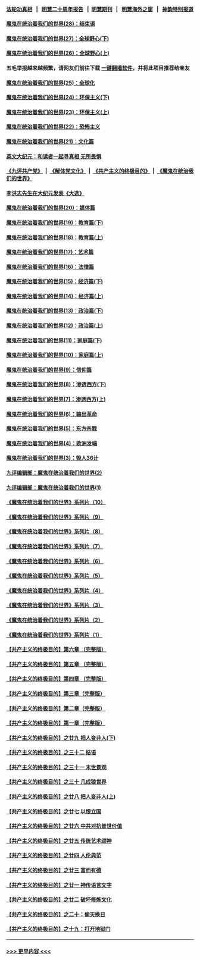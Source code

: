 #### [法轮功真相](https://github.com/gfw-breaker/truth/blob/master/README.md?t=0) &nbsp;&nbsp;|&nbsp;&nbsp; [明慧二十周年报告](https://github.com/gfw-breaker/mh-reports/blob/master/README.md?t=0) &nbsp;&nbsp;|&nbsp;&nbsp;[明慧期刊](https://github.com/gfw-breaker/mh-qikan) &nbsp;&nbsp;|&nbsp;&nbsp; [明慧海外之窗](https://github.com/gfw-breaker/mh-news/blob/master/README.md?t=0) &nbsp;&nbsp;|&nbsp;&nbsp; [神韵特别报道](https://github.com/gfw-breaker/mh-news/blob/master/shenyun.md?t=0)
#### [魔鬼在统治着我们的世界(28)：结束语](../pages/nsc422/n10936246.md?t=07201301) 
#### [魔鬼在统治着我们的世界(27)：全球野心(下)](../pages/nsc422/n10928319.md?t=07201301) 
#### [魔鬼在统治着我们的世界(26)：全球野心(上)](../pages/nsc422/n10900318.md?t=07201301) 
#### 五毛举报越来越频繁，请网友们前往下载 [一键翻墙软件](https://github.com/gfw-breaker/ssr-accounts)，并将此项目推荐给亲友
#### [魔鬼在统治着我们的世界(25)：全球化](../pages/nsc422/n10788205.md?t=07201301) 
#### [魔鬼在统治着我们的世界(24)：环保主义(下)](../pages/nsc422/n10695307.md?t=07201301) 
#### [魔鬼在统治着我们的世界(23)：环保主义(上)](../pages/nsc422/n10688613.md?t=07201301) 
#### [魔鬼在统治着我们的世界(22)：恐怖主义](../pages/nsc422/n10614727.md?t=07201301) 
#### [魔鬼在统治着我们的世界(21)：文化篇](../pages/nsc422/n10597706.md?t=07201301) 
#### [英文大纪元：和读者一起寻真相 无所畏惧](../pages/nsc422/n12542027.md?t=07201301) 
#### [《九评共产党》](https://github.com/begood0513/9ping.md/blob/master/README.md) &nbsp;|&nbsp; [《解体党文化》](../../../../jtdwh.md/blob/master/README.md)  &nbsp;|&nbsp; [《共产主义的终极目的》](../../../../gczydzjmd.md/blob/master/README.md) &nbsp;|&nbsp; [《魔鬼在统治我们的世界》](../../../../mgztzwmdsj.md/blob/master/README.md) 
#### [李洪志先生在大纪元发表《大选》](../pages/nsc422/n12534746.md?t=07201301) 
#### [魔鬼在统治着我们的世界(20)：媒体篇](../pages/nsc422/n10586579.md?t=07201301) 
#### [魔鬼在统治着我们的世界(19)：教育篇(下)](../pages/nsc422/n10564808.md?t=07201301) 
#### [魔鬼在统治着我们的世界(18)：教育篇(上)](../pages/nsc422/n10526970.md?t=07201301) 
#### [魔鬼在统治着我们的世界(17)：艺术篇](../pages/nsc422/n10499093.md?t=07201301) 
#### [魔鬼在统治着我们的世界(16)：法律篇](../pages/nsc422/n10485969.md?t=07201301) 
#### [魔鬼在统治着我们的世界(15)：经济篇(下)](../pages/nsc422/n10469975.md?t=07201301) 
#### [魔鬼在统治着我们的世界(14)：经济篇(上)](../pages/nsc422/n10457370.md?t=07201301) 
#### [魔鬼在统治着我们的世界(13)：政治篇(下)](../pages/nsc422/n10448270.md?t=07201301) 
#### [魔鬼在统治着我们的世界(12)：政治篇(上)](../pages/nsc422/n10444576.md?t=07201301) 
#### [魔鬼在统治着我们的世界(11)：家庭篇(下)](../pages/nsc422/n10440961.md?t=07201301) 
#### [魔鬼在统治着我们的世界(10)：家庭篇(上)](../pages/nsc422/n10435448.md?t=07201301) 
#### [魔鬼在统治着我们的世界(9)：信仰篇](../pages/nsc422/n10432159.md?t=07201301) 
#### [魔鬼在统治着我们的世界(8)：渗透西方(下)](../pages/nsc422/n10429603.md?t=07201301) 
#### [魔鬼在统治着我们的世界(7)：渗透西方(上)](../pages/nsc422/n10426013.md?t=07201301) 
#### [魔鬼在统治着我们的世界(6)：输出革命](../pages/nsc422/n10421536.md?t=07201301) 
#### [魔鬼在统治着我们的世界(5)：东方杀戮](../pages/nsc422/n10417707.md?t=07201301) 
#### [魔鬼在统治着我们的世界(4)：欧洲发端](../pages/nsc422/n10414890.md?t=07201301) 
#### [魔鬼在统治着我们的世界(3)：毁人36计](../pages/nsc422/n10411583.md?t=07201301) 
#### [九评编辑部：魔鬼在统治着我们的世界(2)](../pages/nsc422/n10410036.md?t=07201301) 
#### [九评编辑部：魔鬼在统治着我们的世界(1)](../pages/nsc422/n10406825.md?t=07201301) 
#### [《魔鬼在统治着我们的世界》系列片（10）](../pages/nsc422/n12292670.md?t=07201301) 
#### [《魔鬼在统治着我们的世界》系列片（9）](../pages/nsc422/n12290859.md?t=07201301) 
#### [《魔鬼在统治着我们的世界》系列片（8）](../pages/nsc422/n12287445.md?t=07201301) 
#### [《魔鬼在统治着我们的世界》系列片（7）](../pages/nsc422/n12283425.md?t=07201301) 
#### [《魔鬼在统治着我们的世界》系列片（6）](../pages/nsc422/n12282314.md?t=07201301) 
#### [《魔鬼在统治着我们的世界》系列片（5）](../pages/nsc422/n12281419.md?t=07201301) 
#### [《魔鬼在统治着我们的世界》系列片（4）](../pages/nsc422/n12274024.md?t=07201301) 
#### [《魔鬼在统治着我们的世界》系列片（3）](../pages/nsc422/n12271322.md?t=07201301) 
#### [《魔鬼在统治着我们的世界》系列片（2）](../pages/nsc422/n12269049.md?t=07201301) 
#### [《魔鬼在统治着我们的世界》系列片（1）](../pages/nsc422/n12267575.md?t=07201301) 
#### [【共产主义的终极目的】第六章 （完整版）](../pages/nsc422/n11428913.md?t=07201301) 
#### [【共产主义的终极目的】第五章 （完整版）](../pages/nsc422/n11428912.md?t=07201301) 
#### [【共产主义的终极目的】第四章 （完整版）](../pages/nsc422/n11428907.md?t=07201301) 
#### [【共产主义的终极目的】第三章（完整版）](../pages/nsc422/n11428848.md?t=07201301) 
#### [【共产主义的终极目的】第二章（完整版）](../pages/nsc422/n11428831.md?t=07201301) 
#### [【共产主义的终极目的】第一章（完整版）](../pages/nsc422/n11417651.md?t=07201301) 
#### [【共产主义的终极目的】之廿九 把人变非人(下)](../pages/nsc422/n11344140.md?t=07201301) 
#### [【共产主义的终极目的】之三十二 结语](../pages/nsc422/n11360535.md?t=07201301) 
#### [【共产主义的终极目的】之三十一 末世景观](../pages/nsc422/n11351129.md?t=07201301) 
#### [【共产主义的终极目的】之三十 几成狼世界](../pages/nsc422/n11348280.md?t=07201301) 
#### [【共产主义的终极目的】之廿八 把人变非人(上)](../pages/nsc422/n11340492.md?t=07201301) 
#### [【共产主义的终极目的】之廿七 以恨立国](../pages/nsc422/n11336944.md?t=07201301) 
#### [【共产主义的终极目的】之廿六 中共对抗普世价值](../pages/nsc422/n11324785.md?t=07201301) 
#### [【共产主义的终极目的】之廿五 传统艺术颂神](../pages/nsc422/n11296396.md?t=07201301) 
#### [【共产主义的终极目的】之廿四 人伦典范](../pages/nsc422/n11296397.md?t=07201301) 
#### [【共产主义的终极目的】之廿三 富而有德](../pages/nsc422/n11283598.md?t=07201301) 
#### [【共产主义的终极目的】之廿一 神传语言文字](../pages/nsc422/n11263265.md?t=07201301) 
#### [【共产主义的终极目的】之廿二 破坏修炼文化](../pages/nsc422/n11245728.md?t=07201301) 
#### [【共产主义的终极目的】之二十：偷天换日](../pages/nsc422/n11238846.md?t=07201301) 
#### [【共产主义的终极目的】之十九：打开地狱门](../pages/nsc422/n11206376.md?t=07201301) 

----
#### [ >>> 更早内容 <<< ](../indexes/nsc422-earlier.md)
